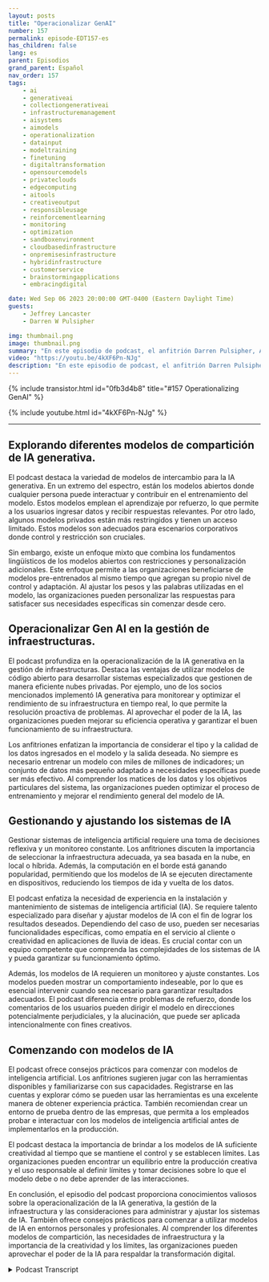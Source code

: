 ```yaml
---
layout: posts
title: "Operacionalizar GenAI"
number: 157
permalink: episode-EDT157-es
has_children: false
lang: es
parent: Episodios
grand_parent: Español
nav_order: 157
tags:
    - ai
    - generativeai
    - collectiongenerativeai
    - infrastructuremanagement
    - aisystems
    - aimodels
    - operationalization
    - datainput
    - modeltraining
    - finetuning
    - digitaltransformation
    - opensourcemodels
    - privateclouds
    - edgecomputing
    - aitools
    - creativeoutput
    - responsibleusage
    - reinforcementlearning
    - monitoring
    - optimization
    - sandboxenvironment
    - cloudbasedinfrastructure
    - onpremisesinfrastructure
    - hybridinfrastructure
    - customerservice
    - brainstormingapplications
    - embracingdigital

date: Wed Sep 06 2023 20:00:00 GMT-0400 (Eastern Daylight Time)
guests:
    - Jeffrey Lancaster
    - Darren W Pulsipher

img: thumbnail.png
image: thumbnail.png
summary: "En este episodio de podcast, el anfitrión Darren Pulsipher, Arquitecto Principal de Soluciones del Sector Público en Intel, discute la puesta en marcha de la IA generativa con el invitado recurrente Dr. Jeffrey Lancaster. Exploran los diferentes modelos de compartición de la IA generativa, incluyendo los modelos públicos, privados y comunitarios. El podcast aborda temas como los modelos de código abierto, la gestión de infraestructura y consideraciones para desplegar y mantener sistemas de IA. También profundiza en la importancia de la creatividad, la personalización y cómo empezar con modelos de IA."
video: "https://youtu.be/4kXF6Pn-NJg"
description: "En este episodio de podcast, el anfitrión Darren Pulsipher, Arquitecto Principal de Soluciones del Sector Público en Intel, discute la puesta en marcha de la IA generativa con el invitado recurrente Dr. Jeffrey Lancaster. Exploran los diferentes modelos de compartición de la IA generativa, incluyendo los modelos públicos, privados y comunitarios. El podcast aborda temas como los modelos de código abierto, la gestión de infraestructura y consideraciones para desplegar y mantener sistemas de IA. También profundiza en la importancia de la creatividad, la personalización y cómo empezar con modelos de IA."
---
```


<div>
{% include transistor.html id="0fb3d4b8" title="#157 Operationalizing GenAI" %}

{% include youtube.html id="4kXF6Pn-NJg" %}
</div>

---

## Explorando diferentes modelos de compartición de IA generativa.

El podcast destaca la variedad de modelos de intercambio para la IA generativa. En un extremo del espectro, están los modelos abiertos donde cualquier persona puede interactuar y contribuir en el entrenamiento del modelo. Estos modelos emplean el aprendizaje por refuerzo, lo que permite a los usuarios ingresar datos y recibir respuestas relevantes. Por otro lado, algunos modelos privados están más restringidos y tienen un acceso limitado. Estos modelos son adecuados para escenarios corporativos donde control y restricción son cruciales.

Sin embargo, existe un enfoque mixto que combina los fundamentos lingüísticos de los modelos abiertos con restricciones y personalización adicionales. Este enfoque permite a las organizaciones beneficiarse de modelos pre-entrenados al mismo tiempo que agregan su propio nivel de control y adaptación. Al ajustar los pesos y las palabras utilizadas en el modelo, las organizaciones pueden personalizar las respuestas para satisfacer sus necesidades específicas sin comenzar desde cero.

## Operacionalizar Gen AI en la gestión de infraestructuras.

El podcast profundiza en la operacionalización de la IA generativa en la gestión de infraestructuras. Destaca las ventajas de utilizar modelos de código abierto para desarrollar sistemas especializados que gestionen de manera eficiente nubes privadas. Por ejemplo, uno de los socios mencionados implementó IA generativa para monitorear y optimizar el rendimiento de su infraestructura en tiempo real, lo que permite la resolución proactiva de problemas. Al aprovechar el poder de la IA, las organizaciones pueden mejorar su eficiencia operativa y garantizar el buen funcionamiento de su infraestructura.

Los anfitriones enfatizan la importancia de considerar el tipo y la calidad de los datos ingresados en el modelo y la salida deseada. No siempre es necesario entrenar un modelo con miles de millones de indicadores; un conjunto de datos más pequeño adaptado a necesidades específicas puede ser más efectivo. Al comprender los matices de los datos y los objetivos particulares del sistema, las organizaciones pueden optimizar el proceso de entrenamiento y mejorar el rendimiento general del modelo de IA.

## Gestionando y ajustando los sistemas de IA

Gestionar sistemas de inteligencia artificial requiere una toma de decisiones reflexiva y un monitoreo constante. Los anfitriones discuten la importancia de seleccionar la infraestructura adecuada, ya sea basada en la nube, en local o híbrida. Además, la computación en el borde está ganando popularidad, permitiendo que los modelos de IA se ejecuten directamente en dispositivos, reduciendo los tiempos de ida y vuelta de los datos.

El podcast enfatiza la necesidad de experiencia en la instalación y mantenimiento de sistemas de inteligencia artificial (IA). Se requiere talento especializado para diseñar y ajustar modelos de IA con el fin de lograr los resultados deseados. Dependiendo del caso de uso, pueden ser necesarias funcionalidades específicas, como empatía en el servicio al cliente o creatividad en aplicaciones de lluvia de ideas. Es crucial contar con un equipo competente que comprenda las complejidades de los sistemas de IA y pueda garantizar su funcionamiento óptimo.

Además, los modelos de IA requieren un monitoreo y ajuste constantes. Los modelos pueden mostrar un comportamiento indeseable, por lo que es esencial intervenir cuando sea necesario para garantizar resultados adecuados. El podcast diferencia entre problemas de refuerzo, donde los comentarios de los usuarios pueden dirigir el modelo en direcciones potencialmente perjudiciales, y la alucinación, que puede ser aplicada intencionalmente con fines creativos.

## Comenzando con modelos de IA

El podcast ofrece consejos prácticos para comenzar con modelos de inteligencia artificial. Los anfitriones sugieren jugar con las herramientas disponibles y familiarizarse con sus capacidades. Registrarse en las cuentas y explorar cómo se pueden usar las herramientas es una excelente manera de obtener experiencia práctica. También recomiendan crear un entorno de prueba dentro de las empresas, que permita a los empleados probar e interactuar con los modelos de inteligencia artificial antes de implementarlos en la producción.

El podcast destaca la importancia de brindar a los modelos de IA suficiente creatividad al tiempo que se mantiene el control y se establecen límites. Las organizaciones pueden encontrar un equilibrio entre la producción creativa y el uso responsable al definir límites y tomar decisiones sobre lo que el modelo debe o no debe aprender de las interacciones.

En conclusión, el episodio del podcast proporciona conocimientos valiosos sobre la operacionalización de la IA generativa, la gestión de la infraestructura y las consideraciones para administrar y ajustar los sistemas de IA. También ofrece consejos prácticos para comenzar a utilizar modelos de IA en entornos personales y profesionales. Al comprender los diferentes modelos de compartición, las necesidades de infraestructura y la importancia de la creatividad y los límites, las organizaciones pueden aprovechar el poder de la IA para respaldar la transformación digital.



<details>
<summary> Podcast Transcript </summary>

<p></p>

</details>
